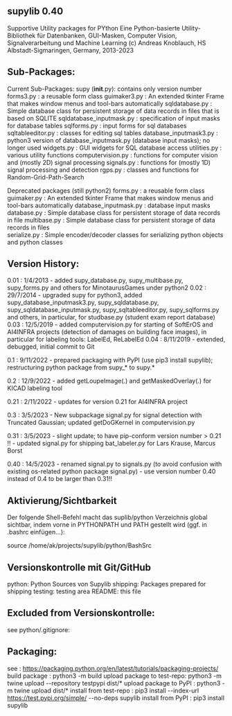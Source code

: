 supylib 0.40
-------------------------
Supportive Utility packages for PYthon 
Eine Python-basierte Utility-Bibliothek für Datenbanken, GUI-Masken, Computer Vision, Signalverarbeitung und Machine Learning
(c) Andreas Knoblauch, HS Albstadt-Sigmaringen, Germany, 2013-2023


Sub-Packages:
-------------------------
Current Sub-Packages:
   supy (__init__.py): contains only version number
   forms3.py                 : a reusable form class
   guimaker3.py              : An extended tkinter Frame that makes window menus and tool-bars automatically
   sqldatabase.py            : Simple database class for persistent storage of data records in files that is based on SQLITE
   sqldatabase_inputmask.py  : specification of input masks for database tables
   sqlforms.py               : input forms for sql databases
   sqltableeditor.py         : classes for editing sql tables
   database_inputmask3.py    : python3 version of database_inputmask.py (database input masks); no longer used
   widgets.py                : GUI widgets for SQL database access
   utilities.py              : various utility functions
   computervision.py         : functions for computer vision and (mostly 2D) signal processing
   signals.py                : functions for (mostly 1D) signal processing and detection
   rgps.py                   : classes and functions for Random-Grid-Path-Search 

Deprecated packages (still python2)
   forms.py                  : a reusable form class
   guimaker.py               : An extended tkinter Frame that makes window menus and tool-bars automatically
   database_inputmask.py     : database input masks
   database.py               : Simple database class for persistent storage of data records in file
   multibase.py              : Simple database class for persistent storage of data records in files       
   serialize.py              : Simple encoder/decoder classes for serializing python objects and python classes


Version History:
-------------------------
0.01 : 1/4/2013
      - added supy_database.py, supy_multibase.py, supy_forms.py and others for MinotaurusGames under python2
0.02 : 29/7/2014
      - upgraded supy for python3, added supy_database_inputmask3.py, supy_sqldatabase.py, supy_sqldatabase_inputmask.py,
        supy_sqltableeditor.py, supy_sqlforms.py and others, in particular, for studbase.py (student exam report database)
0.03 : 12/5/2019
      - added computervision.py for starting of SoftErOS and AI4INFRA projects (detection of damages on building face images),
        in particular for labeling tools: LabelEd, ReLabelEd
0.04 : 8/11/2019
      - extended, debugged, initial commit to Git

0.1  : 9/11/2022
      - prepared packaging with PyPI (use pip3 install supylib); restructuring python package from supy_* to supy.*

0.2  : 12/9/2022
      - added getLoupeImage(.) and getMaskedOverlay(.) for KICAD labeling tool

0.21 : 2/11/2022
      - updates for version 0.21 for AI4INFRA project

0.3  : 3/5/2023
      - New subpackage signal.py for signal detection with Truncated Gaussian; updated getDoGKernel in computervision.py

0.31 : 3/5/2023
      - slight update; to have pip-conform version number > 0.21 !!
      - updated signal.py for shipping bat_labeler.py for Lars Krause, Marcus Borst
      
0.40 : 14/5/2023
      - renamed signal.py to signals.py (to avoid confusion with existing os-related python package signal.py)
      - use version number 0.40 instead of 0.4 to be larger than 0.31!!


Aktivierung/Sichtbarkeit
-------------------------
Der folgende Shell-Befehl macht das suplib/python Verzeichnis global sichtbar,
indem vorne in PYTHONPATH und PATH gestellt wird (ggf. in .bashrc einfügen...):

source /home/ak/projects/supylib/python/BashSrc


Versionskontrolle mit Git/GitHub
---------------------------------
python: Python Sources von Supylib
shipping: Packages prepared for shipping
testing: testing area
README: this file

Excluded from Versionskontrolle:
---------------------------------
see python/.gitignore:

Packaging:
-----------
see                        : https://packaging.python.org/en/latest/tutorials/packaging-projects/
build package              : python3 -m build
upload package to test-repo: python3 -m twine upload --repository testpypi dist/*
upload package to PyPI     : python3 -m twine upload dist/*
install from test-repo     : pip3 install --index-url https://test.pypi.org/simple/ --no-deps supylib
install from PyPI          : pip3 install supylib

